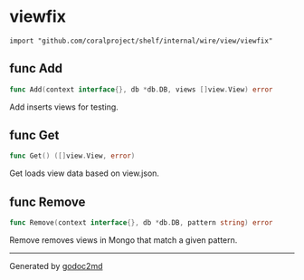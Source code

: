 
# viewfix
    import "github.com/coralproject/shelf/internal/wire/view/viewfix"






## func Add
``` go
func Add(context interface{}, db *db.DB, views []view.View) error
```
Add inserts views for testing.


## func Get
``` go
func Get() ([]view.View, error)
```
Get loads view data based on view.json.


## func Remove
``` go
func Remove(context interface{}, db *db.DB, pattern string) error
```
Remove removes views in Mongo that match a given pattern.









- - -
Generated by [godoc2md](http://godoc.org/github.com/davecheney/godoc2md)